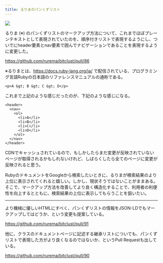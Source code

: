 ```yaml
---
title: るりまのパンくずリスト
---
```


![](/images/2019-12-08-rurema-breadcrumb.png)

るりま (※) のパンくずリストのマークアップ方法について、これまでほぼプレーンテキストとして表現されていたのを、順序付きリストで表現するようにし、ついでにheader要素とnav要素で囲んでナビゲーションであることを表現するように変更した。

<https://github.com/rurema/bitclust/pull/86>

※るりまとは、<https://docs.ruby-lang.org/ja/> で配信されている、プログラミング言語Rubyの日本語のリファレンスマニュアルの通称である。

```
<p>A &gt; B &gt; C &gt; D</p>
```

これまで上記のような感じだったのが、下記のような感じになる。

```
<header>
  <nav>
    <ol>
      <li>A</li>
      <li>B</li>
      <li>C</li>
      <li>D</li>
    </ol>
  </nav>
</header>
```

CDNでキャッシュされているので、もしかしたらまだ変更が反映されていないページが取得されるかもしれないけれど、しばらくしたら全てのページに変更が反映されると思う。

RubyのドキュメントをGoogleから検索したいときに、るりまが検索結果のより上位に表示されてくれると嬉しい。しかし、現状そうではないことがままある。そこで、マークアップ方法を改善してより良く構造化することで、利用者の利便性を向上するとともに、検索結果の上位に表示してもらうことを狙いたい。

---

より機械に優しいHTMLにすべく、パンくずリストの情報をJSON-LDでもマークアップしてはどうか、という変更も提案している。

<https://github.com/rurema/bitclust/pull/91>

他に、クラスのドキュメントページに記述する継承リストについても、パンくずリストで表現した方がより良くなるのではないか、というPull Requestも出している。

<https://github.com/rurema/bitclust/pull/90>

